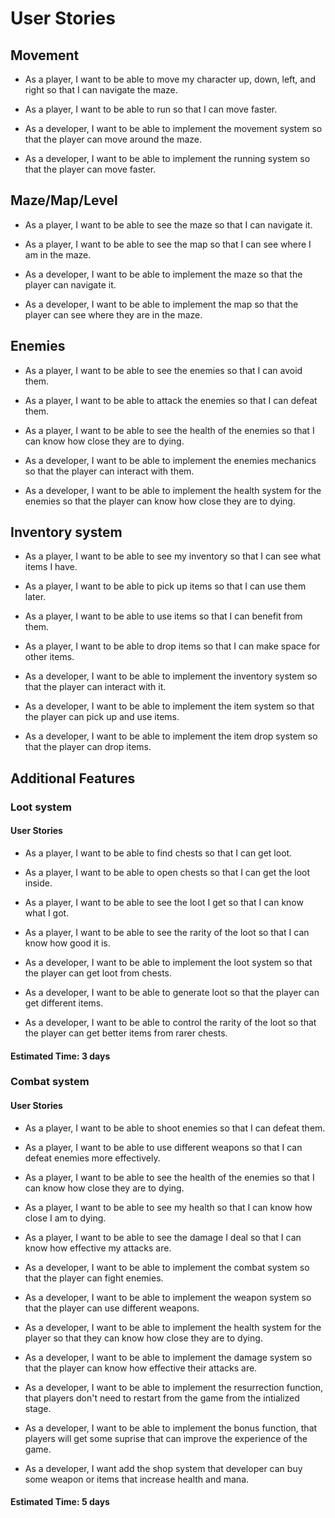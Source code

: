 # User Stories

## Movement

* As a player, I want to be able to move my character up, down, left, and right so that I can navigate the maze.
* As a player, I want to be able to run so that I can move faster.  

* As a developer, I want to be able to implement the movement system so that the player can move around the maze.
* As a developer, I want to be able to implement the running system so that the player can move faster.

## Maze/Map/Level

* As a player, I want to be able to see the maze so that I can navigate it.
* As a player, I want to be able to see the map so that I can see where I am in the maze.  

* As a developer, I want to be able to implement the maze so that the player can navigate it.  
* As a developer, I want to be able to implement the map so that the player can see where they are in the maze.

## Enemies

* As a player, I want to be able to see the enemies so that I can avoid them.
* As a player, I want to be able to attack the enemies so that I can defeat them.
* As a player, I want to be able to see the health of the enemies so that I can know how close they are to dying.  

* As a developer, I want to be able to implement the enemies mechanics so that the player can interact with them.
* As a developer, I want to be able to implement the health system for the enemies so that the player can know how close they are to dying.

## Inventory system

* As a player, I want to be able to see my inventory so that I can see what items I have.
* As a player, I want to be able to pick up items so that I can use them later.
* As a player, I want to be able to use items so that I can benefit from them.
* As a player, I want to be able to drop items so that I can make space for other items.  

* As a developer, I want to be able to implement the inventory system so that the player can interact with it.
* As a developer, I want to be able to implement the item system so that the player can pick up and use items.
* As a developer, I want to be able to implement the item drop system so that the player can drop items.

## Additional Features

### Loot system

#### User Stories
* As a player, I want to be able to find chests so that I can get loot.
* As a player, I want to be able to open chests so that I can get the loot inside.
* As a player, I want to be able to see the loot I get so that I can know what I got.
* As a player, I want to be able to see the rarity of the loot so that I can know how good it is.

* As a developer, I want to be able to implement the loot system so that the player can get loot from chests.
* As a developer, I want to be able to generate loot so that the player can get different items.
* As a developer, I want to be able to control the rarity of the loot so that the player can get better items from rarer chests.

#### Estimated Time: 3 days

### Combat system

#### User Stories
* As a player, I want to be able to shoot enemies so that I can defeat them.
* As a player, I want to be able to use different weapons so that I can defeat enemies more effectively.
* As a player, I want to be able to see the health of the enemies so that I can know how close they are to dying.
* As a player, I want to be able to see my health so that I can know how close I am to dying.
* As a player, I want to be able to see the damage I deal so that I can know how effective my attacks are.

* As a developer, I want to be able to implement the combat system so that the player can fight enemies.
* As a developer, I want to be able to implement the weapon system so that the player can use different weapons.
* As a developer, I want to be able to implement the health system for the player so that they can know how close they are to dying.
* As a developer, I want to be able to implement the damage system so that the player can know how effective their attacks are.
* As a developer, I want to be able to implement the resurrection function, that players don't need to restart from the game from the intialized stage.
* As a developer, I want to be able to implement the bonus function, that players will get some suprise that can improve the experience of the game.
* As a developer, I want add the shop system that developer can buy some weapon or items that increase health and mana.

#### Estimated Time: 5 days
